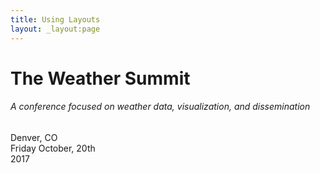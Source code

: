 ```yaml
---
title: Using Layouts
layout: _layout:page
---
```


<h1>The Weather Summit</h1>

<h6>A conference focused on weather data, visualization, and dissemination</h6>

<div id="date">
  <div>Denver, CO</div>
  <div>Friday October, 20th</div>
  <div>2017</div>
</div>
